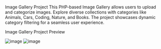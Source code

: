 
Image Gallery Project
This PHP-based Image Gallery allows users to upload and categorize images. Explore diverse collections with categories like Animals, Cars, Coding, Nature, and Books. The project showcases dynamic category filtering for a seamless user experience.

Image Gallery Project Preview

![image](https://github.com/Aoudumber-Bade/Image-Gallary/assets/105865111/81b18e0a-427e-4d94-b09d-8187ebccc984)
![image](https://github.com/Aoudumber-Bade/Image-Gallary/assets/105865111/7c64b86a-0578-48e3-bec7-e314108aa4bf)


